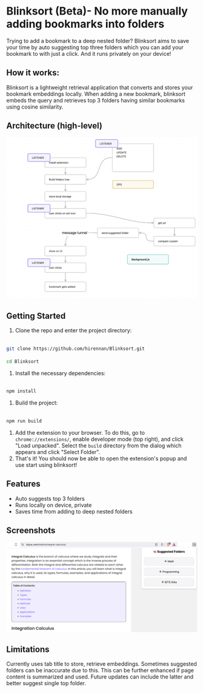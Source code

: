 # Blinksort (Beta)- No more manually adding bookmarks into folders

Trying to add a bookmark to a deep nested folder? Blinksort aims to save your time by auto suggesting top three folders which you can add your bookmark to with just a click. And it runs privately on your device!
## How it works:
Blinksort is a lightweight retrieval application that converts and stores your bookmark embeddings locally. When adding a new bookmark, blinksort embeds the query and retrieves top 3 folders having similar bookmarks using cosine similarity.
## Architecture (high-level)
![high level architecture](./assets/model.png)
## Getting Started

1. Clone the repo and enter the project directory:

```bash

git clone https://github.com/hirennan/Blinksort.git

cd Blinksort

```

1. Install the necessary dependencies:

```bash

npm install

```

  

1. Build the project:

```bash

npm run build

```

  

1. Add the extension to your browser. To do this, go to `chrome://extensions/`, enable developer mode (top right), and click "Load unpacked". Select the `build` directory from the dialog which appears and click "Select Folder".
2. That's it! You should now be able to open the extension's popup and use start using blinksort!

## Features
- Auto suggests top 3 folders
- Runs locally on device, private
- Saves time from adding to deep nested folders
## Screenshots
![UI](./assets/image.png)


## Limitations
Currently uses tab title to store, retrieve embeddings. Sometimes suggested folders can be inaccurate due to this. This can be further enhanced if page content is summarized and used. Future updates can include the latter and better suggest single top folder.
